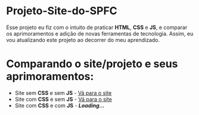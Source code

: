 # **Projeto-Site-do-SPFC**
Esse projeto eu fiz com o intuito de praticar **HTML**, **CSS** e **JS**, e comparar os aprimoramentos e adição de novas ferramentas de tecnologia. Assim, eu vou atualizando este projeto ao decorrer do meu aprendizado.


# Comparando o site/projeto e seus aprimoramentos:

- Site sem **CSS** e sem **JS** - [Vá para o site](https://alansdn.github.io/Primeiro-Repositorio/)
- Site com **CSS** e sem **JS** - [Vá para o site]()
- Site com **CSS** e com **JS** - **_Loading..._**

